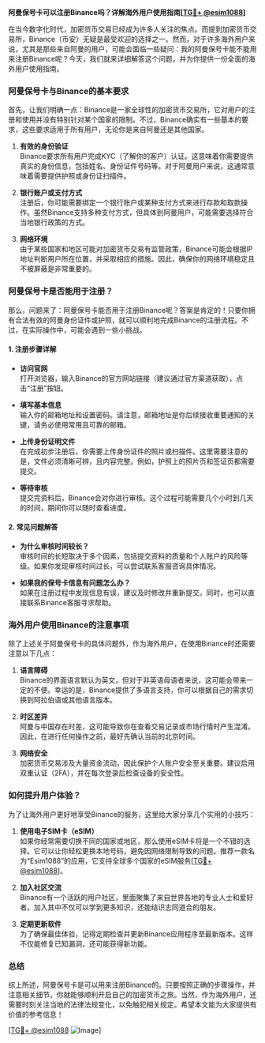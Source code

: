 **阿曼保号卡可以注册Binance吗？详解海外用户使用指南[[TG💪+ @esim1088](https://t.me/s/esim1088)]**

在当今数字化时代，加密货币交易已经成为许多人关注的焦点。而提到加密货币交易所，Binance（币安）无疑是最受欢迎的选择之一。然而，对于许多海外用户来说，尤其是那些来自阿曼的用户，可能会面临一些疑问：我的阿曼保号卡能不能用来注册Binance呢？今天，我们就来详细解答这个问题，并为你提供一份全面的海外用户使用指南。

### 阿曼保号卡与Binance的基本要求

首先，让我们明确一点：Binance是一家全球性的加密货币交易所，它对用户的注册和使用并没有特别针对某个国家的限制。不过，Binance确实有一些基本的要求，这些要求适用于所有用户，无论你是来自阿曼还是其他国家。

1. **有效的身份验证**  
   Binance要求所有用户完成KYC（了解你的客户）认证。这意味着你需要提供真实的身份信息，包括姓名、身份证件号码等。对于阿曼用户来说，这通常意味着需要提供护照或身份证扫描件。

2. **银行账户或支付方式**  
   注册后，你可能需要绑定一个银行账户或某种支付方式来进行存款和取款操作。虽然Binance支持多种支付方式，但具体到阿曼用户，可能需要选择符合当地银行政策的方式。

3. **网络环境**  
   由于某些国家和地区可能对加密货币交易有监管政策，Binance可能会根据IP地址判断用户所在位置，并采取相应的措施。因此，确保你的网络环境稳定且不被屏蔽是非常重要的。

### 阿曼保号卡是否能用于注册？

那么，问题来了：阿曼保号卡能否用于注册Binance呢？答案是肯定的！只要你拥有合法有效的阿曼身份证件或护照，就可以顺利地完成Binance的注册流程。不过，在实际操作中，可能会遇到一些小挑战。

#### 1. 注册步骤详解
- **访问官网**  
  打开浏览器，输入Binance的官方网站链接（建议通过官方渠道获取），点击“注册”按钮。
  
- **填写基本信息**  
  输入你的邮箱地址和设置密码。请注意，邮箱地址是你后续接收重要通知的关键，请务必使用常用且可靠的邮箱。

- **上传身份证明文件**  
  在完成初步注册后，你需要上传身份证件的照片或扫描件。这里需要注意的是，文件必须清晰可辨，且内容完整。例如，护照上的照片页和签证页都需要提交。

- **等待审核**  
  提交完资料后，Binance会对你进行审核。这个过程可能需要几个小时到几天的时间，期间你可以随时查看进度。

#### 2. 常见问题解答
- **为什么审核时间较长？**  
  审核时间的长短取决于多个因素，包括提交资料的质量和个人账户的风险等级。如果你发现审核时间过长，可以尝试联系客服咨询具体情况。

- **如果我的保号卡信息有问题怎么办？**  
  如果在注册过程中发现信息有误，建议及时修改并重新提交。同时，也可以直接联系Binance客服寻求帮助。

### 海外用户使用Binance的注意事项

除了上述关于阿曼保号卡的具体问题外，作为海外用户，在使用Binance时还需要注意以下几点：

1. **语言障碍**  
   Binance的界面语言默认为英文，但对于非英语母语者来说，这可能会带来一定的不便。幸运的是，Binance提供了多语言支持，你可以根据自己的需求切换到阿拉伯语或其他语言版本。

2. **时区差异**  
   阿曼与中国存在时差，这可能导致你在查看交易记录或市场行情时产生混淆。因此，在进行任何操作之前，最好先确认当前的北京时间。

3. **网络安全**  
   加密货币交易涉及大量资金流动，因此保护个人账户安全至关重要。建议启用双重认证（2FA），并在每次登录后检查设备的安全性。

### 如何提升用户体验？

为了让海外用户更好地享受Binance的服务，这里给大家分享几个实用的小技巧：

1. **使用电子SIM卡（eSIM）**  
   如果你经常需要切换不同的国家或地区，那么使用eSIM卡将是一个不错的选择。它可以让你轻松更换本地号码，避免因网络限制导致的问题。推荐一款名为“Esim1088”的应用，它支持全球多个国家的eSIM服务[[TG💪+ @esim1088](https://t.me/s/esim1088)]。

2. **加入社区交流**  
   Binance有一个活跃的用户社区，里面聚集了来自世界各地的专业人士和爱好者。加入其中不仅可以学到更多知识，还能结识志同道合的朋友。

3. **定期更新软件**  
   为了确保最佳体验，记得定期检查并更新Binance应用程序至最新版本。这样不仅能修复已知漏洞，还可能获得新功能。

### 总结

综上所述，阿曼保号卡是可以用来注册Binance的。只要按照正确的步骤操作，并注意相关细节，你就能够顺利开启自己的加密货币之旅。当然，作为海外用户，还需要时刻关注当地的法律法规变化，以免触犯相关规定。希望本文能为大家提供有价值的参考信息！

[[TG💪+ @esim1088](https://t.me/s/esim1088) ![Image](https://i.postimg.cc/4NQfJmqS/Snipaste-2025-05-13-00-14-12.png)]